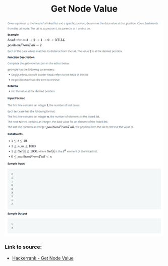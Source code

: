 <h1 align="center">Get Node Value</h1>

![alt text](https://raw.githubusercontent.com/matthew01lokiet/Github-repos-images/main/Algs/LinkedList/6gqsEQrp_o.png)

### Link to source: 
- <a href="https://www.hackerrank.com/challenges/get-the-value-of-the-node-at-a-specific-position-from-the-tail/problem">Hackerrank - Get Node Value</a>
